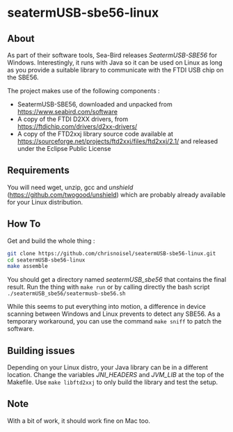 # seatermUSB-sbe56-linux
## About
As part of their software tools, Sea-Bird releases *SeatermUSB-SBE56* for Windows. Interestingly, it runs with Java so it can be used on Linux as long as you provide a suitable library to communicate with the FTDI USB chip on the SBE56.

The project makes use of the following components :
- SeatermUSB-SBE56, downloaded and unpacked from https://www.seabird.com/software
- A copy of the FTDI D2XX drivers, from https://ftdichip.com/drivers/d2xx-drivers/
- A copy of the FTD2xxj library source code available at https://sourceforge.net/projects/ftd2xxj/files/ftd2xxj/2.1/ and released under the Eclipse Public License

## Requirements
You will need wget, unzip, gcc and _unshield_ (https://github.com/twogood/unshield) which are probably already available for your Linux distribution.

## How To
Get and build the whole thing :
```bash
git clone https://github.com/chrisnoisel/seatermUSB-sbe56-linux.git
cd seatermUSB-sbe56-linux
make assemble
```
You should get a directory named _seatermUSB_sbe56_ that contains the final result.
Run the thing with `make run` or by calling directly the bash script `./seatermUSB_sbe56/seatermusb-sbe56.sh`

While this seems to put everything into motion, a difference in device scanning between Windows and Linux prevents to detect any SBE56. As a temporary workaround, you can use the command `make sniff` to patch the software.

## Building issues
Depending on your Linux distro, your Java library can be in a different location. Change the variables _JNI_HEADERS_ and _JVM_LIB_ at the top of the Makefile. Use `make libftd2xxj` to only build the library and test the setup.

## Note
With a bit of work, it should work fine on Mac too.